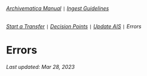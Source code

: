 ###### [Archivematica Manual](../README.md) `|` [Ingest Guidelines](overview.md)
###### [Start a Transfer](start-transfer.md) `|` [Decision Points](decision-points.md) `|` [Update AIS](update-ais.md) `|` Errors

# Errors

<!---
Normalization failures will also generate an Archivematica email report.
- You should save these reports and upload to the AIS in the AIP's `Event` log.
- These emails sometimes cannot be printed / pdf'ed easily (file names may not fit the screen).
- In those cases, it is better to copy the table data from the email into a `csv` and save / upload it in this format.
--->

###### Last updated: Mar 28, 2023

